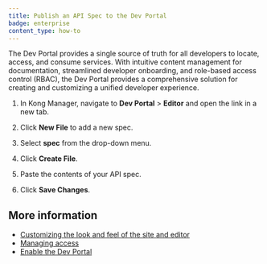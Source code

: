 ```yaml
---
title: Publish an API Spec to the Dev Portal
badge: enterprise
content_type: how-to
---
```


The Dev Portal provides a single source of truth for all developers to locate, access, and consume services. With intuitive content management for documentation, streamlined developer onboarding, and role-based access control (RBAC), the Dev Portal provides a comprehensive solution for creating and customizing a unified developer experience.


1. In Kong Manager, navigate to **Dev Portal** > **Editor** and open the link in a new tab.

2. Click **New File** to add a new spec.

3. Select **spec** from the drop-down menu.

4. Click **Create File**.

6. Paste the contents of your API spec.

7. Click **Save Changes**.

## More information

* [Customizing the look and feel of the site and editor](/gateway/{{page.kong_version}}/kong-enterprise/dev-portal/customize/easy-theme-editing/)
* [Managing access](/gateway/{{page.kong_version}}/kong-enterprise/dev-portal/authentication/managing-developers/)
* [Enable the Dev Portal](/gateway/{{page.kong_version}}/kong-enterprise/dev-portal/enable-dev-portal/)